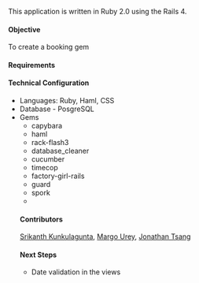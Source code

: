 This application is written in Ruby 2.0 using the Rails 4.
<h4>Objective</h4>
To create a booking gem
<h4>Requirements</h4>
<ul>

</ul>
<h4>Technical Configuration</h4>
<ul>
<li>Languages: Ruby, Haml, CSS</li>
<li>Database - PosgreSQL</li>
<li>Gems
  <ul>
  <li>capybara</li>
  <li>haml</li>
  <li>rack-flash3</li>
  <li>database_cleaner</li>
  <li>cucumber</li>
  <li>timecop</li>
  <li>factory-girl-rails</li>
  <li>guard</li>
  <li>spork</li>
  <li></li>
</ul>
<h4>Contributors</h4>
<a href="http://github.com/kunks001">Srikanth Kunkulagunta</a>, <a href="http://github.com/margOnline">Margo Urey</a>, <a href="http://github.com/chewymeister">Jonathan Tsang</a>

<h4>Next Steps</h4><ul>
<li>Date validation in the views</li>
</ul>

